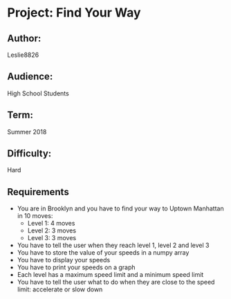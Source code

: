 # Project: Find Your Way

## Author: 
Leslie8826

## Audience: 
High School Students

## Term:
Summer 2018

## Difficulty: 
Hard

## Requirements
- You are in Brooklyn and you have to find your way to Uptown Manhattan in 10 moves:
  - Level 1: 4 moves
  - Level 2: 3 moves
  - Level 3: 3 moves
- You have to tell the user when they reach level 1, level 2 and level 3
- You have to store the value of your speeds in a numpy array
- You have to display your speeds
- You have to print your speeds on a graph 
- Each level has a maximum speed limit and a minimum speed limit
- You have to tell the user what to do when they are close to the speed limit: accelerate or slow down

